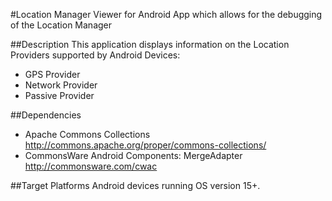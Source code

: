 #Location Manager Viewer for Android
App which allows for the debugging of the Location Manager

##Description
This application displays information on the Location Providers supported by Android Devices:
- GPS Provider
- Network Provider
- Passive Provider
 
##Dependencies
- Apache Commons Collections
http://commons.apache.org/proper/commons-collections/
- CommonsWare Android Components: MergeAdapter 
http://commonsware.com/cwac

##Target Platforms
Android devices running OS version 15+.

